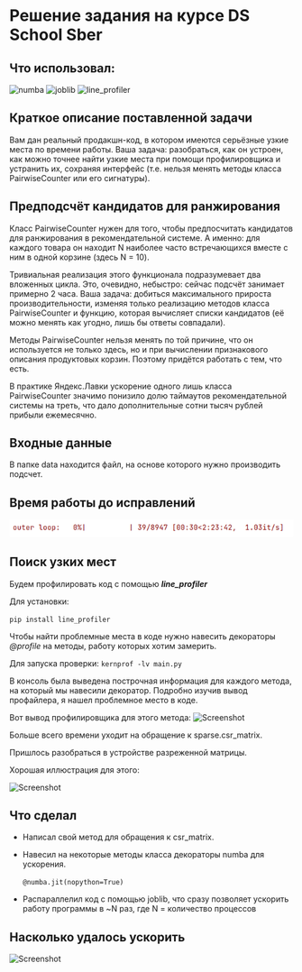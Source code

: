 # Решение задания на курсе DS School Sber

## Что использовал:
![numba](https://img.shields.io/badge/-numba-090909?style=for-the-badge&logo=numba)
![joblib](https://img.shields.io/badge/-joblib-fe8130?style=for-the-badge)
![line_profiler](https://img.shields.io/badge/-line_profiler-f0ff00?style=for-the-badge)

## Краткое описание поставленной задачи

Вам дан реальный продакшн-код, в котором имеются серьёзные узкие места 
по времени работы. Ваша задача: разобраться, как он устроен,
как можно точнее найти узкие места при помощи профилировщика
и устранить их, сохраняя интерфейс 
(т.е. нельзя менять методы класса PairwiseCounter или его
сигнатуры).

## Предподсчёт кандидатов для ранжирования
Класс PairwiseCounter нужен для того, чтобы предпосчитать кандидатов для ранжирования в рекомендательной системе. А именно: для каждого товара он находит N наиболее часто встречающихся вместе с ним в одной корзине (здесь N = 10).

Тривиальная реализация этого функционала подразумевает два вложенных цикла. Это, очевидно, небыстро: сейчас подсчёт занимает примерно 2 часа. Ваша задача: добиться максимального прироста производительности, изменяя только реализацию методов класса PairwiseCounter и функцию, которая вычисляет списки кандидатов (её можно менять как угодно, лишь бы ответы совпадали).

Методы PairwiseCounter нельзя менять по той причине, что он используется не только здесь, но и при вычислении признакового описания продуктовых корзин. Поэтому придётся работать с тем, что есть.

В практике Яндекс.Лавки ускорение одного лишь класса PairwiseCounter значимо понизило долю таймаутов рекомендательной системы на треть, что дало дополнительные сотни тысяч рублей прибыли ежемесячно.

## Входные данные

В папке data находится файл, на основе которого нужно производить подсчет.

## Время работы до исправлений
![Screenshot](photos/время_работы_исходного_кода.png)

## Поиск узких мест
Будем профилировать код с помощью ***line_profiler***

Для установки: 

```pip install line_profiler```

Чтобы найти проблемные места в коде нужно навесить декораторы *@profile* на методы, работу которых хотим замерить. 

Для запуска проверки:
```kernprof -lv main.py```

В консоль была выведена построчная информация для каждого метода, на который мы навесили декоратор. Подробно изучив вывод профайлера, я нашел проблемное место в коде.

Вот вывод профилировщика для этого метода:
![Screenshot](photos/профилировка.png)

Больше всего времени уходит на обращение к sparse.csr_matrix.

Пришлось разобраться в устройстве разреженной матрицы. 

Хорошая иллюстрация для этого:

![Screenshot](photos/csr.png)

## Что сделал
- Написал свой метод для обращения к csr_matrix. 
- Навесил на некоторые методы класса декораторы numba для ускорения. 
  
  ```@numba.jit(nopython=True)```
  
- Распараллелил код с помощью joblib, что сразу позволяет ускорить работу программы в ~N раз, где N = количеcтво процессов

## Насколько удалось ускорить
![Screenshot](photos/время_работы_моего_кода.png)
